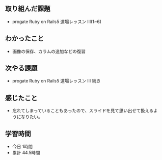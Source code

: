## 取り組んだ課題
- progate Ruby on Rails5 道場レッスン Ⅲ(1~6)
## わかったこと
- 画像の保存、カラムの追加などの復習
## 次やる課題
- progate Ruby on Rails5 道場レッスン Ⅲ 続き
## 感じたこと
- 忘れてしまっていることもあったので、スライドを見て思い出せて扱えるようになりたい。
## 学習時間
- 今日 1時間
- 累計 44.5時間
